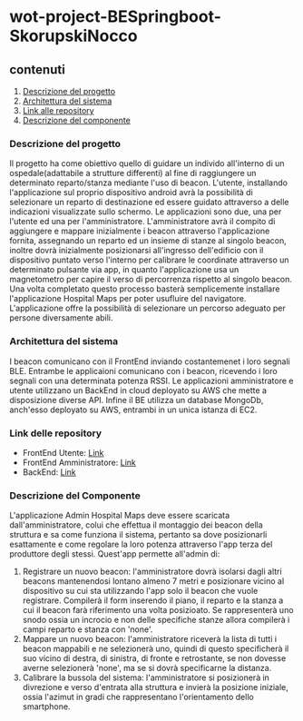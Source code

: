 # wot-project-BESpringboot-SkorupskiNocco

## contenuti
1. [Descrizione del progetto](#descrizione-progetto)
2. [Architettura del sistema](#architettura)
3. [Link alle repository](#links)
4. [Descrizione del componente](#descrizione-componente)


### Descrizione del progetto <a name="descrizione-progetto"></a>

Il progetto ha come obiettivo quello di guidare un individo all'interno di un ospedale(adattabile a strutture differenti) al fine di raggiungere un determinato reparto/stanza mediante l'uso di beacon. 
L'utente, installando l'applicazione sul proprio dispositivo android avrà la possibilità di selezionare un reparto di destinazione ed essere guidato attraverso a delle indicazioni visualizzate sullo schermo.
Le applicazioni sono due, una per l'utente ed una per l'amministratore. 
L'amministratore avrà il compito di aggiungere e mappare inizialmente i beacon attraverso l'applicazione fornita, assegnando un reparto ed un insieme di stanze al singolo beacon, inoltre dovrà inizialmente posizionarsi all'ingresso dell'edificio con il dispositivo puntato verso l'interno per calibrare le coordinate attraverso un determinato pulsante via app, in quanto l'applicazione usa un magnetometro per capire il verso di percorrenza rispetto al singolo beacon.
Una volta completato questo processo basterà semplicemente installare l'applicazione Hospital Maps per poter usufluire del navigatore. 
L'applicazione offre la possibilità di selezionare un percorso adeguato per persone diversamente abili.


### Architettura del sistema <a name="architettura"></a>

I beacon comunicano con il FrontEnd inviando costantemenet i loro segnali BLE.
Entrambe le applicaioni comunicano con i beacon, ricevendo i loro segnali con una determinata potenza RSSI.
Le applicazioni amministratore e utente utilizzano un BackEnd in cloud deployato su AWS che mette a disposizione diverse API.
Infine il BE utilizza un database MongoDb, anch'esso deployato su AWS, entrambi in un unica istanza di EC2.


### Link delle repository <a name="links"></a>

- FrontEnd Utente: [Link](https://github.com/UniSalento-IDALab-IoTCourse-2022-2023/wot-project-2022-2023-AppAndroidFE-NoccoSkorupski)
- FrontEnd Amministratore: [Link](https://github.com/UniSalento-IDALab-IoTCourse-2022-2023/wot-project-AdminAppAndroidFE-NoccoSkorupski)
- BackEnd: [Link](https://github.com/UniSalento-IDALab-IoTCourse-2022-2023/wot-project-BESpringboot-SkorupskiNocco)


### Descrizione del Componente <a name="descrizione-componente"></a>
L'applicazione Admin Hospital Maps deve essere scaricata dall'amministratore, colui che effettua il montaggio dei beacon della struttura e sa come funziona il sistema, pertanto sa dove posizionarli esattamente e come regolare la loro potenza attraverso l'app terza del produttore degli stessi. 
Quest'app permette all'admin di:
1. Registrare un nuovo beacon: l'amministratore dovrà isolarsi dagli altri beacons mantenendosi lontano almeno 7 metri e posizionare vicino al dispositivo su cui sta utilizzando l'app solo il beacon che vuole registrare. Compilerà il form inserendo il piano, il reparto e la stanza a cui il beacon farà riferimento una volta posizioato. Se rappresenterà uno snodo ossia un incrocio e non delle specifiche stanze allora compilerà i campi reparto e stanza con 'none'.
2. Mappare un nuovo beacon: l'amministratore riceverà la lista di tutti i beacon mappabili e ne selezionerà uno, quindi di questo specificherà il suo vicino di destra, di sinistra, di fronte e retrostante, se non dovesse averne selezionerà 'none', ma se si dovrà specificarne la distanza.
3. Calibrare la bussola del sistema: l'amministratore si posizionerà in divrezione e verso d'entrata alla struttura e invierà la posizione iniziale, ossia l'azimut in gradi che rappresentano l'orientamento dello smartphone.

